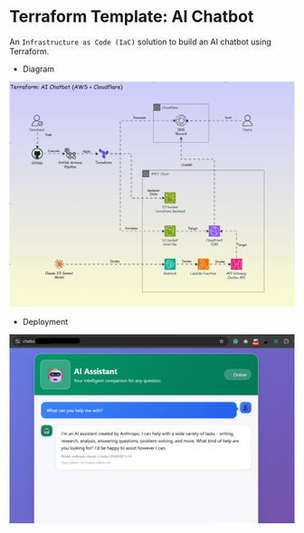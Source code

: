 # Terraform Template: AI Chatbot

An `Infrastructure as Code (IaC)` solution to build an AI chatbot using Terraform.

- Diagram

![pic](./chatbot_diagram.gif)

- Deployment

![pic](./chatbot.png)
